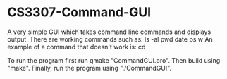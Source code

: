 # CS3307-Command-GUI
 A very simple GUI which takes command line commands and displays output.
 There are working commands such as:
    ls -al
    pwd
    date
    ps
    w
An example of a command that doesn't work is: cd

To run the program first run qmake "CommandGUI.pro".
Then build using "make".
Finally, run the program using "./CommandGUI".
